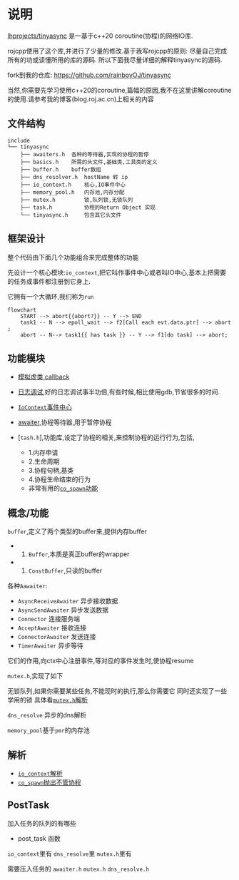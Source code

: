 # 说明

[lhprojects/tinyasync](https://github.com/lhprojects/tinyasync) 是一基于c++20 coroutine(协程)的网络IO库.

rojcpp使用了这个库,并进行了少量的修改.基于我写rojcpp的原则: 尽量自己完成所有的功或读懂所用的库的源码.
所以下面我尽量详细的解释tinyasync的源码.

fork到我的仓库: https://github.com/rainboyOJ/tinyasync

当然,你需要先学习使用c++20的coroutine,篇幅的原因,我不在这里讲解coroutine的使用.请参考我的博客(blog.roj.ac.cn)上相关的内容

## 文件结构

```plaintext
include
└── tinyasync
    ├── awaiters.h  各种的等待器,实现的协程的暂停
    ├── basics.h    所需的头文件,基础类,工具类的定义
    ├── buffer.h    buffer数组
    ├── dns_resolver.h  hostName 转 ip
    ├── io_context.h    核心,IO事件中心
    ├── memory_pool.h   内存池,内存分配
    ├── mutex.h         锁,队列锁,无锁队列
    ├── task.h          协程的Return Object 实现
    └── tinyasync.h     包含其它头文件
```

## 框架设计

整个代码由下面几个功能组合来完成整体的功能

先设计一个核心模块:`io_context`,把它叫作事件中心或者叫IO中心,基本上把需要的任务或事件都注册到它身上.

它拥有一个大循环,我们称为`run`


```mermaid
flowchart
    START --> abort{{abort?}} -- Y --> END
    task1 -- N --> epoll_wait --> f2[Call each evt.data.ptr] --> abort ;
    abort -- N--> task1{{ has task }} -- Y --> f1[do task] --> abort;
```



## 功能模块

- [模拟虚类,callback](./functional/callback.md)
- [日志调试](./functional/log.md),好的日志调试事半功倍,有些时候,相比使用gdb,节省很多的时间.
- [`IoContext`事件中心](./io_context.md)
- [awaiter](./awaiter.md),协程等待器,用于暂停协程

- [`tash.h`],功能库,设定了协程的相关,来控制协程的运行行为,包括,
  - 1.内存申请
  - 2.生命周期
  - 3.协程句柄,基类
  - 4.协程生命结束的行为
  - 非常有用的[`co_spawn`功能](./co_spawn.md)


## 概念/功能



`buffer`,定义了两个类型的buffer来,提供内存buffer

- 1. `Buffer`,本质是真正buffer的wrapper
- 1. `ConstBuffer`,只读的buffer

各种`Aawaiter`:

- `AsyncReceiveAwaiter` 异步接收数据
- `AsyncSendAwaiter` 异步发送数据
- `Connector` 连接服务端
- `AcceptAwaiter` 接收连接
- `ConnectorAwaiter` 发送连接
- `TimerAwaiter` 异步等待

它们的作用,向ctx中心注册事件,等对应的事件发生时,使协程resume


`mutex.h`,实现了如下

无锁队列,如果你需要某些任务,不能现时的执行,那么你需要它
同时还实现了一些学用的锁
具体看[`mutex.h`解析](./mutext.md)

`dns_resolve` 异步的dns解析

`memory_pool`基于`pmr`的内存池

## 解析

- [`io_context`解析](./io_context.md)
- [`co_spawn`抛出不管协程](./co_spawn.md)


## PostTask

加入任务的队列的有哪些

- post_task 函数

`io_context`里有
`dns_resolve`里
`mutex.h`里有

需要压入任务的
`awaiter.h`
`mutex.h`
`dns_resolve.h`
